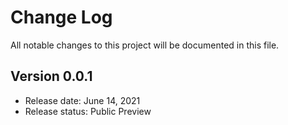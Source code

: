 # Change Log
All notable changes to this project will be documented in this file.



## Version 0.0.1
- Release date: June 14, 2021
- Release status: Public Preview
